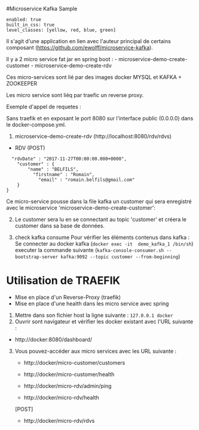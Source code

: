 
#Microservice Kafka Sample


```
enabled: true
built_in_css: true
level_classes: [yellow, red, blue, green]
```

Il s'agit d'une application en lien avec l'auteur principal de certains composant (https://github.com/ewolff/microservice-kafka).

Il y a 2 micro service fat jar  en spring boot :
    - microservice-demo-create-customer
    - microservice-demo-create-rdv
    
Ces micro-services sont lié par des images docker MYSQL et KAFKA + ZOOKEEPER

Les micro service sont liéq par traefic un reverse proxy.


Exemple d'appel de requetes :

Sans traefik et en exposant le port 8080 sur l'interface public (0.0.0.0) dans le docker-compose.yml.
1) microservice-demo-create-rdv (http://localhost:8080/rdv/rdvs)

- RDV (POST)
```{
  "rdvDate" : "2017-11-27T00:00:00.000+0000",
    "customer" : {
        "name" : "BELFILS",
          "firstname" : "Romain",
            "email" : "romain.belfils@gmail.com"
    }
}
```

Ce micro-service pousse dans la file kafka un customer qui sera enregistré avec le microservice 'microservice-demo-create-customer':

2) Le customer sera lu en se connectant au topic 'customer' et créera le customer dans sa base de données. 

3) check kafka consume
Pour vérifier les éléments contenus dans kafka :<br/>
Se connecter au docker kafka (`docker exec -it  demo_kafka_1 /bin/sh`)
executer la commande suivante (`kafka-console-consumer.sh --bootstrap-server kafka:9092 --topic customer --from-beginning`)


# Utilisation de TRAEFIK

- Mise en place d'un Reverse-Proxy (traefik)
- Mise en place d'une health dans les micro service avec spring

1) Mettre dans son fichier host la ligne suivante : ```127.0.0.1 docker```
2) Ouvrir sont navigateur et vérifier les docker existant avec l'URL suivante : 
- http://docker:8080/dashboard/

3) Vous pouvez-accéder aux micro services avec les URL suivante :
    - http://docker/micro-customer/customers
    - http://docker/micro-customer/health
    
    - http://docker/micro-rdv/admin/ping
    - http://docker/micro-rdv/health
    
    [POST]
    - http://docker/micro-rdv/rdvs
 
